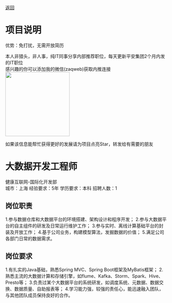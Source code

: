 [返回](../../)

# 项目说明

优势：免打扰，无需开放简历

本人非猎头，非人事，纯IT同事分享内部推荐职位，每天更新平安集团2个月内发的IT职位  
感兴趣的你可以添加我的微信(zaqweb)获取内推连接  
<img src="https://github.com/zaqweb/PA-IT-JOBS/blob/master/WechatICode.jpeg"  height="200" width="200">

如果该信息能帮忙获得更好的发展请为项目点亮Star，转发给有需要的朋友

# 大数据开发工程师
健康互联网-国际化开发部  
城市：上海 经验要求：5年 学历要求：本科  招聘人数：1

## 岗位职责
1.参与数据仓库和大数据平台的环境搭建、架构设计和程序开发；
2.参与大数据平台的自主组件的研发及日常运行维护工作；
3.参与实时、离线计算基础平台的封装及开放工作；
4.基于公司业务，构建模型算法，发掘数据的价值；
5.满足公司各部门日常的数据需求。

## 岗位要求
1.有扎实的Java基础，熟悉Spring MVC、Spring Boot框架及MyBatis框架；
2.熟悉主流的大数据计算和存储引擎，如flume、Kafka、Storm、Spark、Hive、Presto等；
3.负责过某个大数据平台的系统研发，如调度系统、元数据、数据交换、数据质量、自助报表等；
4.学习能力强，较强的责任心，能迅速融入团队，与其他团队成员保持良好的合作。




